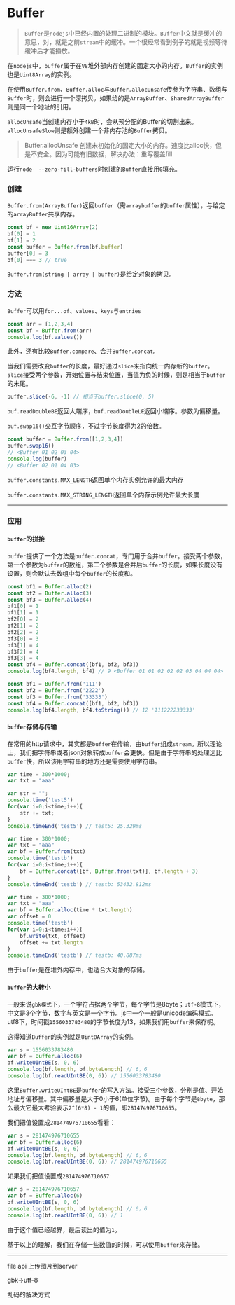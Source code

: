 # Buffer

> `Buffer`是`nodejs`中已经内置的处理二进制的模块。`Buffer`中文就是缓冲的意思，对，就是之前`stream`中的缓冲。一个很经常看到例子的就是视频等待缓冲后才能播放。

在`nodejs`中，`buffer`属于在`V8`堆外部内存创建的固定大小的内存。`Buffer`的实例也是`Uint8Array`的实例。

在使用`Buffer.from`、`Buffer.alloc`与`Buffer.allocUnsafe`传参为字符串、数组与`Buffer`时，则会进行一个深拷贝。如果给的是`ArrayBuffer`、`SharedArrayBuffer`则是同一个地址的引用。

`allocUnsafe`当创建内存小于`4kB`时，会从预分配的Buffer的切割出来。`allocUnsafeSlow`则是额外创建一个非内存池的`Buffer`拷贝。

> Buffer.allocUnsafe 创建未初始化的固定大小的内存。速度比alloc快，但是不安全。因为可能有旧数据，解决办法：重写覆盖fill

运行`node  --zero-fill-buffers`时创建的`Buffer`直接用`0`填充。

### 创建

`Buffer.from(ArrayBuffer)`返回`buffer`（需`arraybuffer`的`buffer`属性），与给定的`arrayBuffer`共享内存。

```javascript
const bf = new Uint16Array(2)
bf[0] = 1
bf[1] = 2
const buffer = Buffer.from(bf.buffer)
buffer[0] = 3
bf[0] === 3 // true
```

`Buffer.from(string | array | buffer)`是给定对象的拷贝。

### 方法

`Buffer`可以用`for...of`、`values`、`keys`与`entries`

```javascript
const arr = [1,2,3,4]
const bf = Buffer.from(arr)
console.log(bf.values())
```

此外，还有比较`Buffer.compare`、合并`Buffer.concat`。

当我们需要改变`buffer`的长度，最好通过`slice`来指向统一内存新的`buffer`。`slice`接受两个参数，开始位置与结束位置，当值为负的时候，则是相当于`buffer`的末尾。

```javascript
buffer.slice(-6, -1) // 相当于buffer.slice(0, 5)
```

`buf.readDoubleBE`返回大端序，`buf.readDoubleLE`返回小端序。参数为偏移量。

`buf.swap16()`交互字节顺序，不过字节长度得为2的倍数。

```javascript
const buffer = Buffer.from([1,2,3,4])
buffer.swap16()
// <Buffer 01 02 03 04>
console.log(buffer)
// <Buffer 02 01 04 03>
```

`buffer.constants.MAX_LENGTH`返回单个内存实例允许的最大内存

`buffer.constants.MAX_STRING_LENGTH`返回单个内存示例允许最大长度

---

### 应用

#### `buffer`的拼接

`buffer`提供了一个方法是`buffer.concat`，专门用于合并`buffer`。接受两个参数，第一个参数为`buffer`的数组，第二个参数是合并后`buffer`的长度，如果长度没有设置，则会默认去数组中每个`buffer`的长度和。

```javascript
const bf1 = Buffer.alloc(2)
const bf2 = Buffer.alloc(3)
const bf3 = Buffer.alloc(4)
bf1[0] = 1
bf1[1] = 1
bf2[0] = 2
bf2[1] = 2
bf2[2] = 2
bf3[0] = 3
bf3[1] = 4
bf3[2] = 4
bf3[3] = 4
const bf4 = Buffer.concat([bf1, bf2, bf3])
console.log(bf4.length, bf4) // 9 <Buffer 01 01 02 02 02 03 04 04 04>

const bf1 = Buffer.from('111')
const bf2 = Buffer.from('2222')
const bf3 = Buffer.from('33333')
const bf4 = Buffer.concat([bf1, bf2, bf3])
console.log(bf4.length, bf4.toString()) // 12 '111222233333'

```

#### `buffer`存储与传输

在常用的http请求中，其实都是`buffer`在传输，由`buffer`组成`stream`。所以理论上，我们把字符串或者json对象转成`buffer`会更快。但是由于字符串的处理远比`buffer`快，所以该用字符串的地方还是需要使用字符串。

```javascript
var time = 300*1000;
var txt = "aaa"

var str = "";
console.time('test5')
for(var i=0;i<time;i++){
    str += txt;
}
console.timeEnd('test5') // test5: 25.329ms

var time = 300*1000;
var txt = "aaa"
var bf = Buffer.from(txt)
console.time('testb')
for(var i=0;i<time;i++){
    bf = Buffer.concat([bf, Buffer.from(txt)], bf.length + 3)
}
console.timeEnd('testb') // testb: 53432.812ms

var time = 300*1000;
var txt = "aaa"
var bf = Buffer.alloc(time * txt.length)
var offset = 0
console.time('testb')
for(var i=0;i<time;i++){
    bf.write(txt, offset)
    offset += txt.length
}
console.timeEnd('testb') // testb: 40.887ms
```

由于`buffer`是在堆外内存中，也适合大对象的存储。


#### `buffer`的大转小


一般来说`gbk模式`下，一个字符占据两个字节，每个字节是8byte；`utf-8`模式下，中文是3个字节，数字与英文是一个字节。js中一个一般是unicode编码模式。utf8下，时间戳`1556033783480`的字节长度为13，如果我们用`buffer`来保存呢。

这得知道`Buffer`的实例就是`Uint8Array`的实例。

```javascript
var s = 1556033783480
var bf = Buffer.alloc(6)
bf.writeUIntBE(s, 0, 6)
console.log(bf.length, bf.byteLength) // 6，6
console.log(bf.readUIntBE(0, 6)) // 1556033783480
```

这里`Buffer.writeUIntBE`是`buffer`的写入方法。接受三个参数，分别是值、开始地址与偏移量。其中偏移量是大于0小于6(单位字节)。由于每个字节是`8byte`，那么最大它最大考验表示`2^(6*8) - 1`的值，即`281474976710655`。

我们把值设置成`281474976710655`看看：

```javascript
var s = 281474976710655
var bf = Buffer.alloc(6)
bf.writeUIntBE(s, 0, 6)
console.log(bf.length, bf.byteLength) // 6，6
console.log(bf.readUIntBE(0, 6)) // 281474976710655
```

如果我们把值设置成`281474976710657`

```javascript
var s = 281474976710657
var bf = Buffer.alloc(6)
bf.writeUIntBE(s, 0, 6)
console.log(bf.length, bf.byteLength) // 6，6
console.log(bf.readUIntBE(0, 6)) // 1
```

由于这个值已经越界，最后读出的值为`1`。

基于以上的理解，我们在存储一些数值的时候，可以使用`buffer`来存储。

---

file api 上传图片到server

gbk->utf-8

乱码的解决方式
